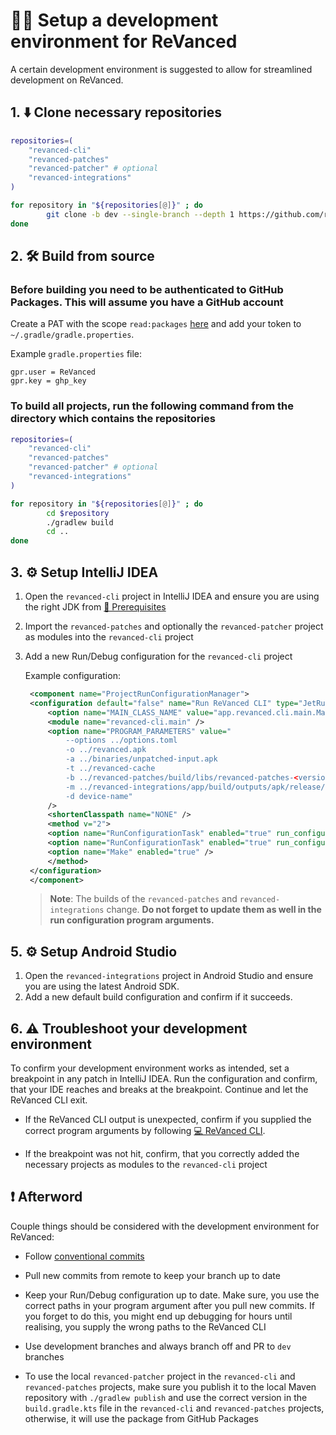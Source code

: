 # 👨‍💻 Setup a development environment for ReVanced

A certain development environment is suggested to allow for streamlined development on ReVanced.

## 1. ⬇️ Clone necessary repositories

```bash
repositories=(
    "revanced-cli"
    "revanced-patches"
    "revanced-patcher" # optional
    "revanced-integrations"
)

for repository in "${repositories[@]}" ; do
        git clone -b dev --single-branch --depth 1 https://github.com/revanced/$repository
done
```

## 2. 🛠️ Build from source

### Before building you need to be authenticated to GitHub Packages. This will assume you have a GitHub account

Create a PAT with the scope `read:packages` [here](https://github.com/settings/tokens/new?scopes=read:packages&description=Revanced) and add your token to `~/.gradle/gradle.properties`.

Example `gradle.properties` file:

```properties
gpr.user = ReVanced
gpr.key = ghp_key
```

### To build all projects, run the following command from the directory which contains the repositories

```bash
repositories=(
    "revanced-cli"
    "revanced-patches"
    "revanced-patcher" # optional
    "revanced-integrations"
)

for repository in "${repositories[@]}" ; do
        cd $repository
        ./gradlew build
        cd ..
done
```

## 3. ⚙️ Setup IntelliJ IDEA

1. Open the `revanced-cli` project in IntelliJ IDEA and ensure you are using the right JDK from [💼 Prerequisites](0_prerequisites.md)
2. Import the `revanced-patches` and optionally the `revanced-patcher` project as modules into the `revanced-cli` project
3. Add a new Run/Debug configuration for the `revanced-cli` project

   Example configuration:

   ```xml
    <component name="ProjectRunConfigurationManager">
    <configuration default="false" name="Run ReVanced CLI" type="JetRunConfigurationType">
        <option name="MAIN_CLASS_NAME" value="app.revanced.cli.main.MainKt" />
        <module name="revanced-cli.main" />
        <option name="PROGRAM_PARAMETERS" value="
            --options ../options.toml
            -o ../revanced.apk
            -a ../binaries/unpatched-input.apk
            -t ../revanced-cache
            -b ../revanced-patches/build/libs/revanced-patches-<version>.jar
            -m ../revanced-integrations/app/build/outputs/apk/release/revanced-integrations-<version>.apk
            -d device-name"
        />
        <shortenClasspath name="NONE" />
        <method v="2">
        <option name="RunConfigurationTask" enabled="true" run_configuration_name="revanced-patcher [publish]" run_configuration_type="GradleRunConfiguration" />
        <option name="RunConfigurationTask" enabled="true" run_configuration_name="revanced-patches [build]" run_configuration_type="GradleRunConfiguration" />
        <option name="Make" enabled="true" />
        </method>
    </configuration>
    </component>
   ```

   > **Note**: The builds of the `revanced-patches` and `revanced-integrations` change. **Do not forget to update them as well in the run configuration program arguments.**

## 5. ⚙️ Setup Android Studio

1. Open the `revanced-integrations` project in Android Studio and ensure you are using the latest Android SDK.
2. Add a new default build configuration and confirm if it succeeds.

## 6. ⚠️ Troubleshoot your development environment

To confirm your development environment works as intended, set a breakpoint in any patch in IntelliJ IDEA. Run the configuration and confirm, that your IDE reaches and breaks at the breakpoint. Continue and let the ReVanced CLI exit.

- If the ReVanced CLI output is unexpected, confirm if you supplied the correct program arguments by following [💻 ReVanced CLI](./docs/revanced-development).

- If the breakpoint was not hit, confirm, that you correctly added the necessary projects as modules to the `revanced-cli` project

## ❗ Afterword

Couple things should be considered with the development environment for ReVanced:

- Follow [conventional commits](https://www.conventionalcommits.org/en/v1.0.0/)

- Pull new commits from remote to keep your branch up to date

- Keep your Run/Debug configuration up to date. Make sure, you use the correct paths in your program argument after you pull new commits. If you forget to do this, you might end up debugging for hours until realising, you supply the wrong paths to the ReVanced CLI

- Use development branches and always branch off and PR to `dev` branches

- To use the local `revanced-patcher` project in the `revanced-cli` and `revanced-patches` projects, make sure you publish it to the local Maven repository with `./gradlew publish` and use the correct version in the `build.gradle.kts` file in the `revanced-cli` and `revanced-patches` projects, otherwise, it will use the package from GitHub Packages
